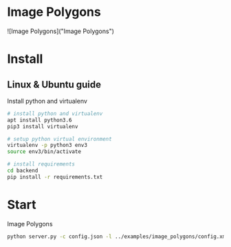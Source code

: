 
# Image Polygons

![Image Polygons]("Image Polygons")

# Install

## Linux & Ubuntu guide

Install python and virtualenv 

```bash
# install python and virtualenv 
apt install python3.6
pip3 install virtualenv

# setup python virtual environment 
virtualenv -p python3 env3
source env3/bin/activate

# install requirements 
cd backend
pip install -r requirements.txt
```

# Start

Image Polygons

```bash
python server.py -c config.json -l ../examples/image_polygons/config.xml -i ../examples/image_polygons/tasks.json -o output
```
